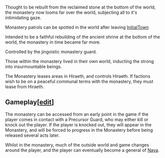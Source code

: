 Thought to be rebuilt from the reclaimed stone at the bottom of the world, the monastery now looms far over the world, subjecting all to it's intimidating gaze.

Monastery patrols can be spotted in the world after leaving [InitialTown](https://nim.miraheze.org/wiki/InitialTown "InitialTown")

Intended to be a faithful rebuilding of the ancient shrine at the bottom of the world, the monastery in time became far more.

Controlled by the jingoistic monastery guard.

Those within the monastery lived in their own world, inducting the strong into insurmountable beings.

The Monastery leases areas in Hiraeth, and controls Hiraeth. If factions wish to be on a peaceful communal terms with the monastery, they must lease from Hiraeth.

## Gameplay\[[edit](https://nim.miraheze.org/w/index.php?title=Monastery&action=edit&section=1 "Edit section: Gameplay")\]

The monastery can be accessed from an early point in the game if the player comes in contact with a Precursor Guard, who may either kill or knock out the player. If the player is knocked out, they will appear in the Monastery, and will be forced to progress in the Monastery before being released several acts later.

Whilst in the monastery, much of the outside world and game changes around the player, and the player can eventually become a general of [Naya](https://nim.miraheze.org/wiki/Naya "Naya").